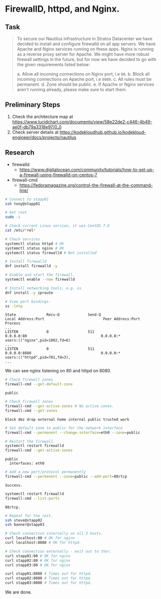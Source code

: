 # FirewallD, httpd, and Nginx.

## Task

> To secure our Nautilus infrastructure in Stratos Datacenter we have decided to install and configure firewalld on all app servers. We have Apache and Nginx services running on these apps. Nginx is running as a reverse proxy server for Apache. We might have more robust firewall settings in the future, but for now we have decided to go with the given requirements listed below:
>
> a. Allow all incoming connections on Nginx port, i.e `80`.
> b. Block all incoming connections on Apache port, i.e `8080`.
> c. All rules must be permanent.
> d. Zone should be public.
> e. If Apache or Nginx services aren't running already, please make sure to start them.

## Preliminary Steps

1. Check the architecture map at https://www.lucidchart.com/documents/view/58e22de2-c446-4b49-ae0f-db79a3318e97/0_0
2. Check server details at https://kodekloudhub.github.io/kodekloud-engineer/docs/projects/nautilus

## Research

* firewalld
  * https://www.digitalocean.com/community/tutorials/how-to-set-up-a-firewall-using-firewalld-on-centos-7
* firewall-cmd
  * https://fedoramagazine.org/control-the-firewall-at-the-command-line/

```bash
# Connect to stapp01
ssh tony@stapp01

# Get root
sudo -i

# Check current Linux version, it was CentOS 7.6
cat /etc/*rel*

# Check services
systemctl status httpd # OK
systemctl status nginx # OK
systemctl status firewalld # Not installed

# Install firewalld
dnf install firewalld -y

# Enable and start the firewall.
systemctl enable --now firewalld

# Install networking tools, e.g. ss
dnf install -y iproute

# View port bindings.
ss -lntp
```

```
State              Recv-Q             Send-Q                         Local Address:Port                           Peer Address:Port             Process
...
LISTEN             0                  511                                  0.0.0.0:80                                  0.0.0.0:*                 users:(("nginx",pid=1002,fd=6)
...
LISTEN             0                  511                                  0.0.0.0:8080                                0.0.0.0:*                 users:(("httpd",pid=701,fd=3),
...
```

We can see nginx listening on 80 and httpd on 8080.

```bash
# Check firewall zones
firewall-cmd --get-default-zone
```

```
public
```

```bash
# Check firewall zones
firewall-cmd --get-active-zones # No active zones.
firewall-cmd --get-zones
```

```
block dmz drop external home internal public trusted work
```

```bash
# Set default zone to public for the network interface
firewall-cmd --permanent --change-interface=eth0 --zone=public

# Restart the firewall.
systemctl restart firewalld
firewall-cmd --get-active-zones
```

```
public
  interfaces: eth0
```

```bash
# Add a new port/protocol permanently
firewall-cmd --permanent --zone=public --add-port=80/tcp
```

```
Success.
```

```bash
systemctl restart firewalld
firewall-cmd --list-ports
```

```
80/tcp.
```

```bash
# Repeat for the rest.
ssh steve@stapp02
ssh banner@stapp03

# Check connection internally on all 3 hosts.
curl localhost:80 # OK for nginx
curl localhost:8080 # OK for httpd.

# Check connection externally - exit out to thor.
curl stapp01:80 # OK for nginx
curl stapp02:80 # OK for nginx
curl stapp03:80 # OK for nginx

curl stapp01:8080 # Times out for httpd.
curl stapp02:8080 # Times out for httpd.
curl stapp03:8080 # Times out for httpd.
```

We are done.
